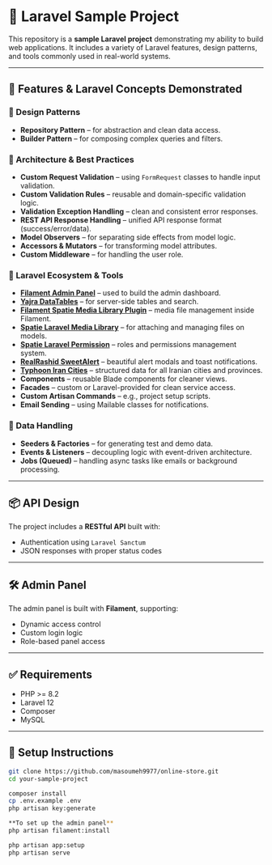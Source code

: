 # 🧰 Laravel Sample Project

This repository is a **sample Laravel project** demonstrating my ability to build web applications. It includes a variety of Laravel features, design patterns, and tools commonly used in real-world systems.

---

## 🚀 Features & Laravel Concepts Demonstrated

### 🧱 Design Patterns
- **Repository Pattern** – for abstraction and clean data access.
- **Builder Pattern** – for composing complex queries and filters.

### 📐 Architecture & Best Practices
- **Custom Request Validation** – using `FormRequest` classes to handle input validation.
- **Custom Validation Rules** – reusable and domain-specific validation logic.
- **Validation Exception Handling** – clean and consistent error responses.
- **REST API Response Handling** – unified API response format (success/error/data).
- **Model Observers** – for separating side effects from model logic.
- **Accessors & Mutators** – for transforming model attributes.
- **Custom Middleware** – for handling the user role.

### 🧩 Laravel Ecosystem & Tools
- **[Filament Admin Panel](https://filamentphp.com/)** – used to build the admin dashboard.
- **[Yajra DataTables](https://github.com/yajra/laravel-datatables)** – for server-side tables and search.
- **[Filament Spatie Media Library Plugin](https://filamentphp.com/plugins/spatie-laravel-media-library)** – media file management inside Filament.
- **[Spatie Laravel Media Library](https://spatie.be/docs/laravel-medialibrary)** – for attaching and managing files on models.
- **[Spatie Laravel Permission](https://spatie.be/docs/laravel-permission)** – roles and permissions management system.
- **[RealRashid SweetAlert](https://github.com/realrashid/sweet-alert)** – beautiful alert modals and toast notifications.
- **[Typhoon Iran Cities](https://github.com/salibhdr/typhoon-iran-cities)** – structured data for all Iranian cities and provinces.
- **Components** – reusable Blade components for cleaner views.
- **Facades** – custom or Laravel-provided for clean service access.
- **Custom Artisan Commands** – e.g., project setup scripts.
- **Email Sending** – using Mailable classes for notifications.

### 🧬 Data Handling
- **Seeders & Factories** – for generating test and demo data.
- **Events & Listeners** – decoupling logic with event-driven architecture.
- **Jobs (Queued)** – handling async tasks like emails or background processing.

---

## 📦 API Design

The project includes a **RESTful API** built with:
- Authentication using `Laravel Sanctum`
- JSON responses with proper status codes

---

## 🛠️ Admin Panel

The admin panel is built with **Filament**, supporting:
- Dynamic access control
- Custom login logic
- Role-based panel access

---

## ✅ Requirements

- PHP >= 8.2
- Laravel 12
- Composer
- MySQL

---

## 🧪 Setup Instructions

```bash
git clone https://github.com/masoumeh9977/online-store.git
cd your-sample-project

composer install
cp .env.example .env
php artisan key:generate

**To set up the admin panel**
php artisan filament:install

php artisan app:setup
php artisan serve
